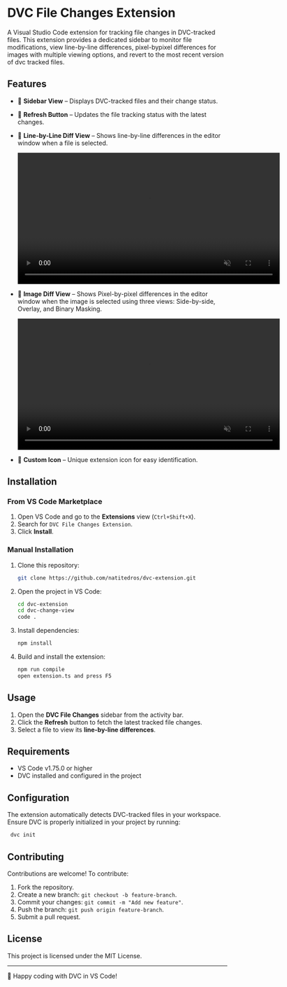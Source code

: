 # DVC File Changes Extension

A Visual Studio Code extension for tracking file changes in DVC-tracked files. This extension provides a dedicated sidebar to monitor file modifications, view line-by-line differences, pixel-bypixel differences for images with multiple viewing options, and revert to the most recent version of dvc tracked files.

## Features

- 📂 **Sidebar View** – Displays DVC-tracked files and their change status.
- 🔄 **Refresh Button** – Updates the file tracking status with the latest changes.
- 📝 **Line-by-Line Diff View** – Shows line-by-line differences in the editor window when a file is selected.

  <video src="https://github.com/user-attachments/assets/0b119a5d-5a33-48f2-89d4-7756f0947dbd" width="600" autoplay loop muted></video>

- 📝 **Image Diff View** – Shows Pixel-by-pixel differences in the editor window when the image is selected using three views: Side-by-side, Overlay, and Binary Masking.

  <video src="https://github.com/user-attachments/assets/97c194db-0961-47cb-ab23-d7640c5c368a" width="600" autoplay loop muted></video>

- 🎨 **Custom Icon** – Unique extension icon for easy identification.

## Installation

### From VS Code Marketplace

1. Open VS Code and go to the **Extensions** view (`Ctrl+Shift+X`).
2. Search for `DVC File Changes Extension`.
3. Click **Install**.

### Manual Installation

1. Clone this repository:
   ```sh
   git clone https://github.com/natitedros/dvc-extension.git
   ```
2. Open the project in VS Code:
   ```sh
   cd dvc-extension
   cd dvc-change-view
   code .
   ```
3. Install dependencies:
   ```sh
   npm install
   ```
4. Build and install the extension:
   ```sh
   npm run compile
   open extension.ts and press F5
   ```

## Usage

1. Open the **DVC File Changes** sidebar from the activity bar.
2. Click the **Refresh** button to fetch the latest tracked file changes.
3. Select a file to view its **line-by-line differences**.

## Requirements

- VS Code v1.75.0 or higher
- DVC installed and configured in the project

## Configuration

The extension automatically detects DVC-tracked files in your workspace. Ensure DVC is properly initialized in your project by running:

```sh
 dvc init
```

## Contributing

Contributions are welcome! To contribute:

1. Fork the repository.
2. Create a new branch: `git checkout -b feature-branch`.
3. Commit your changes: `git commit -m "Add new feature"`.
4. Push the branch: `git push origin feature-branch`.
5. Submit a pull request.

## License

This project is licensed under the MIT License.

---

🚀 Happy coding with DVC in VS Code!
